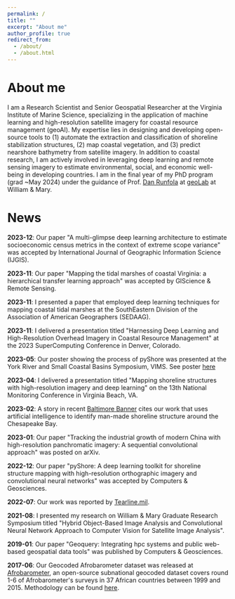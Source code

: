 ```yaml
---
permalink: /
title: ""
excerpt: "About me"
author_profile: true
redirect_from: 
  - /about/
  - /about.html
---
```



About me
======
I am a Research Scientist and Senior Geospatial Researcher at the Virginia Institute of Marine Science, specializing in the application of machine learning and high-resolution satellite imagery for coastal resource management (geoAI). My expertise lies in designing and developing open-source tools to (1) automate the extraction and classification of shoreline stabilization structures, (2) map coastal vegetation, and (3) predict nearshore bathymetry from satellite imagery. In addition to coastal research, I am actively involved in leveraging deep learning and remote sensing imagery to estimate environmental, social, and economic well-being in developing countries. I am in the final year of my PhD program (grad ~May 2024) under the guidance of Prof. [Dan Runfola](https://www.wm.edu/as/appliedscience/people/runfola_d.php) at [geoLab](https://sites.google.com/view/wmgeolab/) at William & Mary.

News
======
**2023-12**: Our paper "A multi-glimpse deep learning architecture to estimate socioeconomic census metrics in the context of extreme scope variance" was accepted by International Journal of Geographic Information Science (IJGIS).

**2023-11**: Our paper "Mapping the tidal marshes of coastal Virginia: a hierarchical transfer learning approach" was accepted by GIScience & Remote Sensing.

**2023-11**: I presented a paper that employed deep learning techniques for mapping coastal tidal marshes at the SouthEastern Division of the Association of American Geographers (SEDAAG).

**2023-11**: I delivered a presentation titled "Harnessing Deep Learning and High-Resolution Overhead Imagery in Coastal Resource Management" at the 2023 SuperComputing Conference in Denver, Colorado.

**2023-05**: Our poster showing the process of pyShore was presented at the York River and Small Coastal Basins Symposium, VIMS. See poster [here](https://github.com/MirandaLv/Yorkriver_symposium/blob/main/MirandaLv_Poster_YorkRiverSymposium2023.pdf)

**2023-04**: I delivered a presentation titled "Mapping shoreline structures with high-resolution imagery and deep learning" on the 13th National Monitoring Conference in Virginia Beach, VA. 

**2023-02**: A story in recent [Baltimore Banner](https://www.thebaltimorebanner.com/opinion/column/get-ready-for-the-chesapeake-bay-artificial-intelligence-revolution-6OCVGIAATBH6FIGDXEOG7G6LLA/) cites our work that uses artificial intelligence to identify man-made shoreline structure around the Chesapeake Bay.  

**2023-01**: Our paper "Tracking the industrial growth of modern China with high-resolution panchromatic imagery: A sequential convolutional approach" was posted on arXiv.  

**2022-12**: Our paper "pyShore: A deep learning toolkit for shoreline structure mapping with high-resolution orthographic imagery and convolutional neural networks" was accepted by Computers & Geosciences.

**2022-07**: Our work was reported by [Tearline.mil](https://www.tearline.mil/public_page/panchromatic-imagery-deep-learning-china). 

**2021-08**: I presented my research on William & Mary Graduate Research Symposium titled "Hybrid Object-Based Image Analysis and Convolutional Neural Network Approach to Computer Vision for Satellite Image Analysis".

**2019-01**: Our paper "Geoquery: Integrating hpc systems and public web-based geospatial data tools" was published by Computers & Geosciences.

**2017-06**: Our Geocoded Afrobarometer dataset was released at [Afrobarometer](https://www.afrobarometer.org/geocoded-data/), an open-source subnational geocoded dataset covers round 1-6 of Afrobarometer's surveys in 37 African countries between 1999 and 2015. Methodology can be found [here](https://docs.aiddata.org/ad4/pdfs/geocodingafrobarometer.pdf).  